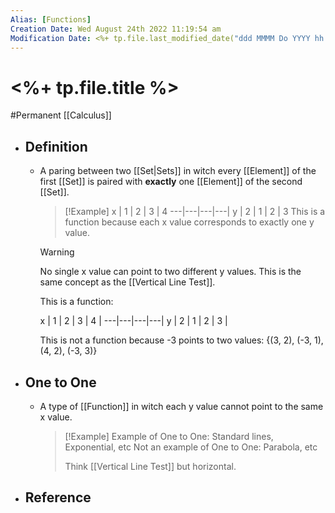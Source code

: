 ```yaml
---
Alias: [Functions]
Creation Date: Wed August 24th 2022 11:19:54 am 
Modification Date: <%+ tp.file.last_modified_date("ddd MMMM Do YYYY hh:mm:ss a") %>
---
```

# <%+ tp.file.title %>
#Permanent [[Calculus]]

- ## Definition
	- A paring between two [[Set|Sets]] in witch every [[Element]] of the first [[Set]] is paired with **exactly** one [[Element]] of the second [[Set]].
	  > [!Example]
	  > x | 1 | 2 | 3 | 4
	  > ---|---|---|---|
	  > y | 2 | 1 | 2 | 3
	  > This is a function because each x value corresponds to exactly one y value.
	  
	  > [!Warning]
	  > No single x value can point to two different y values. This is the same concept as the [[Vertical Line Test]].
	  > 
	  > This is a function:
	  > 
	  > x | 1 | 2 | 3 | 4 |
	  > ---|---|---|---|
	  > y | 2 | 1 | 2 | 3 |
	  > 
	  > This is not a function because -3 points to two values:
	  > {(3, 2), (-3, 1), (4, 2), (-3, 3)}
- ## One to One
	- A type of [[Function]] in witch each y value cannot point to the same x value.
	  > [!Example]
	  > Example of One to One: Standard lines, Exponential, etc
	  > Not an example of One to One: Parabola, etc
	  > 
	  > Think [[Vertical Line Test]] but horizontal.
- ## Reference